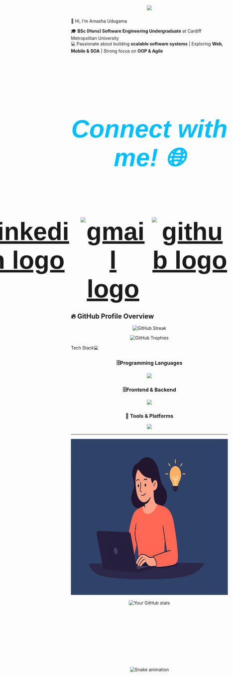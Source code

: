 <h1 align="center">
    <a href="#" target="_blank">
        <img src="https://readme-typing-svg.herokuapp.com/?font=Cookie&size=48&center=true&vCenter=true&width=700&height=70&duration=3000&pause=2000&color=8A2BE2&lines=Hey+it's+Amasha!;Software+Engineering+Undergraduate;Full-Stack+Developer;Tech+Enthusiast" />
    </a>
</h1>

👋 Hi, I'm Amasha Udugama  

🎓 **BSc (Hons) Software Engineering Undergraduate** at Cardiff Metropolitan University  
💻 Passionate about building **scalable software systems** | Exploring **Web, Mobile & SOA** | Strong focus on **OOP & Agile**  

<div style="text-align: center; padding-top: 70px; font-family: 'Ubuntu', sans-serif; font-size: 80px; font-weight: bold; color: #333; display: flex; flex-direction: column; align-items: flex-end; gap: 10px;">
<h5 style="color: #00BFFF; align:center;font-size: 80px">Connect with me! 🌐</h5>
<div style="display: inline-flex; gap: 20px;align: center;">
<a href="https://www.linkedin.com/in/amasha-udugama" target="_blank" style="display: inline-block;">
<img src="https://img.icons8.com/?size=100&id=13930&format=png&color=000000" height="45" alt="linkedin logo" />
</a>
<a href="mailto:amasha.udugama@example.com" target="_blank" style="display: inline-block;">
<img src="https://img.icons8.com/?size=100&id=eFPBXQop6V2m&format=png&color=000000" height="45" alt="gmail logo" />
</a>
<a href="https://github.com/AmashaUdugama" target="_blank" style="display: inline-block;">
<img src="https://skillicons.dev/icons?i=github" height="45" alt="github logo" />
</a>
</div>
<link href="https://fonts.googleapis.com/css2?family=Ubuntu:wght@400;700&display=swap" rel="stylesheet">
</div>

## 🔥 GitHub Profile Overview  

<p align="center">
  <img src="https://github-readme-streak-stats.herokuapp.com/?user=AmashaUdugama&theme=tokyonight" alt="GitHub Streak" height="165"/>
</p>  
<p align="center">
  <img src="https://github-profile-trophy.vercel.app/?username=AmashaUdugama&theme=onedark&row=1&column=4" alt="GitHub Trophies" />
</p> 

<div align="center;font-family: 'Ubuntu', sans-serif; font-size: 80px; font-weight: bold; color: #333;text-align: center"> Tech Stack💻 </div>
<div align="center">
  <h3>🗄️Programming Languages</h3>
  <img src="https://skillicons.dev/icons?i=java,dart,js,py,php,html,css&theme=dark" />
  
  <h3>🗄️Frontend & Backend </h3>
  <img src="https://skillicons.dev/icons?i=flutter,firebase,mysql,postman,mongodb,react&theme=dark" />
  
  <h3>🔧 Tools & Platforms</h3>
  <img src="https://skillicons.dev/icons?i=github,git,vscode,androidstudio,docker,flutter,figma,netbeans&theme=dark" />
</div>

--- 
<div align="center">
    <img src="https://github.com/AmashaUdugama/AmashaUdugama/blob/main/main/github1.png" height="500" />
  </a>


<p align="left" style="display: inline-block;">
<img height="200em" src="https://github-profile-summary-cards.vercel.app/api/cards/profile-details?username=AmashaUdugama&theme=github_light&timestamp=12345" alt="Your GitHub stats" style="display: inline-block;"/>
</p>


<br clear="both">
<img src="https://raw.githubusercontent.com/AmashaUdugama/AmashaUdugama/output/snake.svg" alt="Snake animation" />
